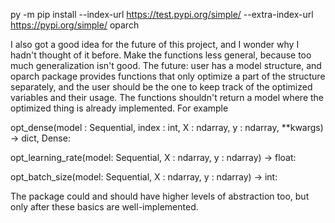 py -m pip install --index-url https://test.pypi.org/simple/ --extra-index-url https://pypi.org/simple/ oparch

I also got a good idea for the future of this project, and I wonder why I hadn't thought of it before. Make the functions less general, because too much generalization isn't good. The future: user has a model structure, and oparch package provides functions that only optimize a part of the structure separately, and the user should be the one to keep track of the optimized variables and their usage. The functions shouldn't return a model where the optimized thing is already implemented. For example 

opt_dense(model : Sequential, index : int, X : ndarray, y : ndarray, **kwargs) -> dict, Dense:

opt_learning_rate(model: Sequential, X : ndarray, y : ndarray) -> float:

opt_batch_size(model: Sequential, X : ndarray, y : ndarray) -> int:


The package could and should have higher levels of abstraction too, but only after these basics are well-implemented.

